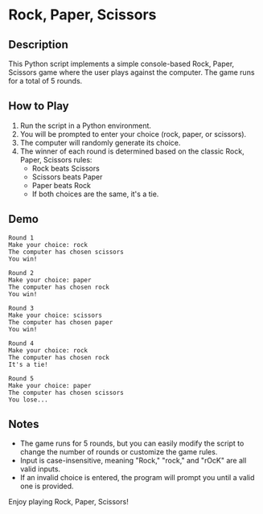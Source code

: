# Rock, Paper, Scissors 

## Description
This Python script implements a simple console-based Rock, Paper, Scissors game where the user plays against the computer. The game runs for a total of 5 rounds.

## How to Play
1. Run the script in a Python environment.
2. You will be prompted to enter your choice (rock, paper, or scissors).
3. The computer will randomly generate its choice.
4. The winner of each round is determined based on the classic Rock, Paper, Scissors rules:
   - Rock beats Scissors
   - Scissors beats Paper
   - Paper beats Rock
   - If both choices are the same, it's a tie.

## Demo
```
Round 1
Make your choice: rock
The computer has chosen scissors
You win!

Round 2
Make your choice: paper
The computer has chosen rock
You win!

Round 3
Make your choice: scissors
The computer has chosen paper
You win!

Round 4
Make your choice: rock
The computer has chosen rock
It's a tie!

Round 5
Make your choice: paper
The computer has chosen scissors
You lose...
```

## Notes
- The game runs for 5 rounds, but you can easily modify the script to change the number of rounds or customize the game rules.
- Input is case-insensitive, meaning "Rock," "rock," and "rOcK" are all valid inputs.
- If an invalid choice is entered, the program will prompt you until a valid one is provided.

Enjoy playing Rock, Paper, Scissors!
